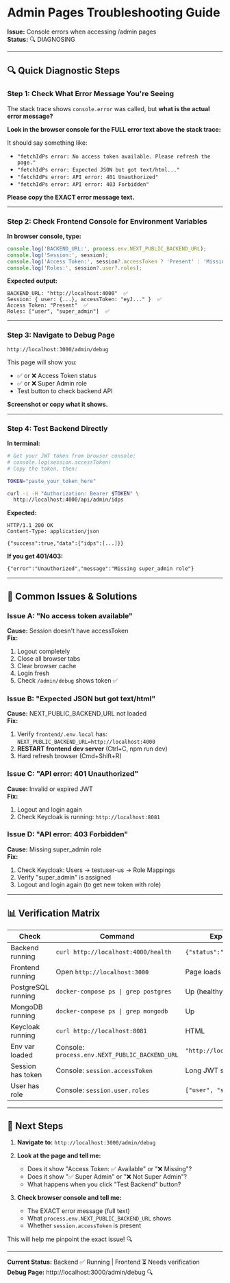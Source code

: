 # Admin Pages Troubleshooting Guide

**Issue:** Console errors when accessing /admin pages  
**Status:** 🔍 DIAGNOSING

---

## 🔍 Quick Diagnostic Steps

### Step 1: Check What Error Message You're Seeing

The stack trace shows `console.error` was called, but **what is the actual error message?**

**Look in the browser console for the FULL error text above the stack trace:**

It should say something like:
- `"fetchIdPs error: No access token available. Please refresh the page."`
- `"fetchIdPs error: Expected JSON but got text/html..."`
- `"fetchIdPs error: API error: 401 Unauthorized"`
- `"fetchIdPs error: API error: 403 Forbidden"`

**Please copy the EXACT error message text.**

---

### Step 2: Check Frontend Console for Environment Variables

**In browser console, type:**
```javascript
console.log('BACKEND_URL:', process.env.NEXT_PUBLIC_BACKEND_URL);
console.log('Session:', session);
console.log('Access Token:', session?.accessToken ? 'Present' : 'Missing');
console.log('Roles:', session?.user?.roles);
```

**Expected output:**
```
BACKEND_URL: "http://localhost:4000"  ✅
Session: { user: {...}, accessToken: "eyJ..." }  ✅
Access Token: "Present"  ✅
Roles: ["user", "super_admin"]  ✅
```

---

### Step 3: Navigate to Debug Page

```
http://localhost:3000/admin/debug
```

This page will show you:
- ✅ or ❌ Access Token status
- ✅ or ❌ Super Admin role
- Test button to check backend API

**Screenshot or copy what it shows.**

---

### Step 4: Test Backend Directly

**In terminal:**
```bash
# Get your JWT token from browser console:
# console.log(session.accessToken)
# Copy the token, then:

TOKEN="paste_your_token_here"

curl -i -H "Authorization: Bearer $TOKEN" \
  http://localhost:4000/api/admin/idps
```

**Expected:**
```
HTTP/1.1 200 OK
Content-Type: application/json

{"success":true,"data":{"idps":[...]}}
```

**If you get 401/403:**
```
{"error":"Unauthorized","message":"Missing super_admin role"}
```

---

## 🔧 Common Issues & Solutions

### Issue A: "No access token available"
**Cause:** Session doesn't have accessToken  
**Fix:**
1. Logout completely
2. Close all browser tabs
3. Clear browser cache
4. Login fresh
5. Check `/admin/debug` shows token ✅

### Issue B: "Expected JSON but got text/html"
**Cause:** NEXT_PUBLIC_BACKEND_URL not loaded  
**Fix:**
1. Verify `frontend/.env.local` has: `NEXT_PUBLIC_BACKEND_URL=http://localhost:4000`
2. **RESTART frontend dev server** (Ctrl+C, npm run dev)
3. Hard refresh browser (Cmd+Shift+R)

### Issue C: "API error: 401 Unauthorized"
**Cause:** Invalid or expired JWT  
**Fix:**
1. Logout and login again
2. Check Keycloak is running: `http://localhost:8081`

### Issue D: "API error: 403 Forbidden"
**Cause:** Missing super_admin role  
**Fix:**
1. Check Keycloak: Users → testuser-us → Role Mappings
2. Verify "super_admin" is assigned
3. Logout and login again (to get new token with role)

---

## 📊 Verification Matrix

| Check | Command | Expected | Status |
|-------|---------|----------|--------|
| Backend running | `curl http://localhost:4000/health` | `{"status":"healthy"}` | ? |
| Frontend running | Open `http://localhost:3000` | Page loads | ? |
| PostgreSQL running | `docker-compose ps \| grep postgres` | Up (healthy) | ✅ |
| MongoDB running | `docker-compose ps \| grep mongodb` | Up | ✅ |
| Keycloak running | `curl http://localhost:8081` | HTML | ? |
| Env var loaded | Console: `process.env.NEXT_PUBLIC_BACKEND_URL` | `"http://localhost:4000"` | ? |
| Session has token | Console: `session.accessToken` | Long JWT string | ? |
| User has role | Console: `session.user.roles` | `["user", "super_admin"]` | ? |

---

## 🎯 Next Steps

1. **Navigate to:** `http://localhost:3000/admin/debug`

2. **Look at the page and tell me:**
   - Does it show "Access Token: ✅ Available" or "❌ Missing"?
   - Does it show "✅ Super Admin" or "❌ Not Super Admin"?
   - What happens when you click "Test Backend" button?

3. **Check browser console and tell me:**
   - The EXACT error message (full text)
   - What `process.env.NEXT_PUBLIC_BACKEND_URL` shows
   - Whether `session.accessToken` is present

This will help me pinpoint the exact issue! 🔍

---

**Current Status:** Backend ✅ Running | Frontend ⏳ Needs verification  
**Debug Page:** http://localhost:3000/admin/debug 🔍
